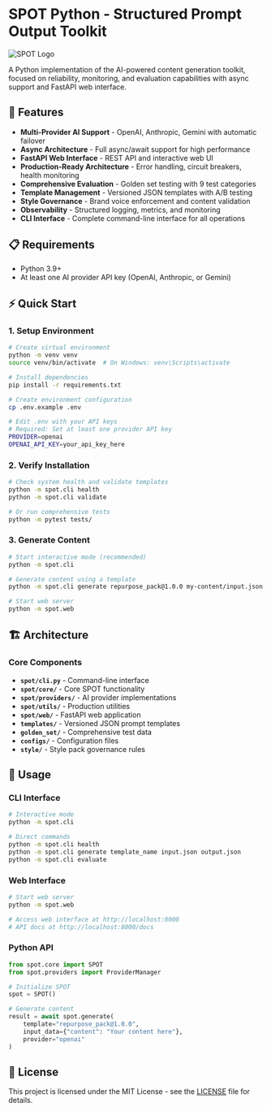 # SPOT Python - Structured Prompt Output Toolkit

![SPOT Logo](../docs/spot-logo.png)

A Python implementation of the AI-powered content generation toolkit, focused on reliability, monitoring, and evaluation capabilities with async support and FastAPI web interface.

## 🚀 Features

- **Multi-Provider AI Support** - OpenAI, Anthropic, Gemini with automatic failover
- **Async Architecture** - Full async/await support for high performance
- **FastAPI Web Interface** - REST API and interactive web UI
- **Production-Ready Architecture** - Error handling, circuit breakers, health monitoring
- **Comprehensive Evaluation** - Golden set testing with 9 test categories
- **Template Management** - Versioned JSON templates with A/B testing
- **Style Governance** - Brand voice enforcement and content validation
- **Observability** - Structured logging, metrics, and monitoring
- **CLI Interface** - Complete command-line interface for all operations

## 📋 Requirements

- Python 3.9+
- At least one AI provider API key (OpenAI, Anthropic, or Gemini)

## ⚡ Quick Start

### 1. Setup Environment

```bash
# Create virtual environment
python -m venv venv
source venv/bin/activate  # On Windows: venv\Scripts\activate

# Install dependencies
pip install -r requirements.txt

# Create environment configuration
cp .env.example .env

# Edit .env with your API keys
# Required: Set at least one provider API key
PROVIDER=openai
OPENAI_API_KEY=your_api_key_here
```

### 2. Verify Installation

```bash
# Check system health and validate templates
python -m spot.cli health
python -m spot.cli validate

# Or run comprehensive tests
python -m pytest tests/
```

### 3. Generate Content

```bash
# Start interactive mode (recommended)
python -m spot.cli

# Generate content using a template
python -m spot.cli generate repurpose_pack@1.0.0 my-content/input.json output.json

# Start web server
python -m spot.web
```

## 🏗️ Architecture

### Core Components

- **`spot/cli.py`** - Command-line interface
- **`spot/core/`** - Core SPOT functionality
- **`spot/providers/`** - AI provider implementations
- **`spot/utils/`** - Production utilities
- **`spot/web/`** - FastAPI web application
- **`templates/`** - Versioned JSON prompt templates
- **`golden_set/`** - Comprehensive test data
- **`configs/`** - Configuration files
- **`style/`** - Style pack governance rules

## 🤖 Usage

### CLI Interface

```bash
# Interactive mode
python -m spot.cli

# Direct commands
python -m spot.cli health
python -m spot.cli generate template_name input.json output.json
python -m spot.cli evaluate
```

### Web Interface

```bash
# Start web server
python -m spot.web

# Access web interface at http://localhost:8000
# API docs at http://localhost:8000/docs
```

### Python API

```python
from spot.core import SPOT
from spot.providers import ProviderManager

# Initialize SPOT
spot = SPOT()

# Generate content
result = await spot.generate(
    template="repurpose_pack@1.0.0",
    input_data={"content": "Your content here"},
    provider="openai"
)
```

## 📄 License

This project is licensed under the MIT License - see the [LICENSE](LICENSE) file for details.
